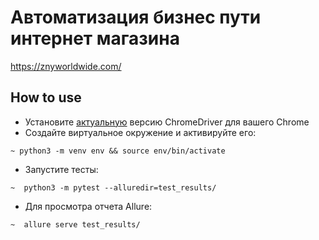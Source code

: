 # Автоматизация бизнес пути интернет магазина
https://znyworldwide.com/ 


## How to use
* Установите [актуальную](https://chromedriver.chromium.org/downloads) версию ChromeDriver для вашего Chrome
* Создайте виртуальное окружение и активируйте его:
```shell script
~ python3 -m venv env && source env/bin/activate
```
* Запустите тесты:
```shell script
~  python3 -m pytest --alluredir=test_results/ 
```
* Для просмотра отчета Allure:
```shell script
~  allure serve test_results/  

```
